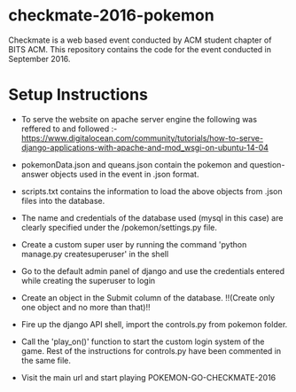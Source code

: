 # checkmate-2016-pokemon

Checkmate is a web based event conducted by ACM student chapter of BITS ACM. This repository contains the code for the event conducted in September 2016.

# Setup Instructions

- To serve the website on apache server engine the following was reffered to and followed :-
https://www.digitalocean.com/community/tutorials/how-to-serve-django-applications-with-apache-and-mod_wsgi-on-ubuntu-14-04

- pokemonData.json and queans.json contain the pokemon and question-answer objects used in the event in .json format.

- scripts.txt contains the information to load the above objects from .json files into the database.

- The name and credentials of the database used (mysql in this case) are clearly specified under the /pokemon/settings.py file.

- Create a custom super user by running the command 'python manage.py createsuperuser' in the shell

- Go to the default admin panel of django and use the credentials entered while creating the superuser to login

- Create an object in the Submit column of the database. !!(Create only one object and no more than that)!!

- Fire up the django API shell, import the controls.py from pokemon folder.

- Call the 'play_on()' function to start the custom login system of the game. Rest of the instructions for controls.py have been commented in the same file.

- Visit the main url and start playing POKEMON-GO-CHECKMATE-2016
